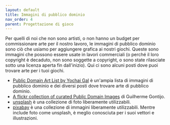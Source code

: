 ```yaml
---
layout: default
title: Immagini di pubblico dominio
nav_order: 4
parent: Progettazione di gioco
---
```


Per quelli di noi che non sono artisti, o non hanno un budget per commissionare arte per il nostro lavoro, le immagini di pubblico dominio sono ciò che usiamo per aggiungere grafica ai nostri giochi. Queste sono immagini che possono essere usate in lavori commerciali (o perché il loro copyright è decaduto, non sono soggette a copyright, o sono state rilasciate sotto una licenza aperta fin dall'inizio). Qui ci sono alcuni posti dove puoi trovare arte per i tuoi giochi.

- [Public Domain Art List by Yochai Gal](https://newschoolrevolution.com/public-domain-art) è un'ampia lista di immagini di pubblico dominio e dei diversi posti dove trovare arte di pubblico dominio.
- [A flickr collection of curated Public Domain Images](https://www.flickr.com/photos/192445357@N05/galleries) di Guilherme Gontijo.
- [unsplash](https://unsplash.com/) è una collezione di foto liberamente utilizzabili.
- [pixabay](https://pixabay.com/) è una collezione di immagini liberamente utilizzabili. Mentre include foto come unsplash, è meglio conosciuta per i suoi vettori e illustrazioni.